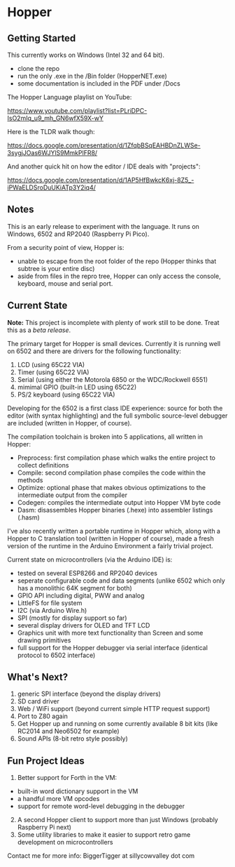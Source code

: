 # Hopper

## Getting Started

This currently works on Windows (Intel 32 and 64 bit).
- clone the repo
- run the only .exe in the /Bin folder (HopperNET.exe)
- some documentation is included in the PDF under /Docs

The Hopper Language playlist on YouTube:

https://www.youtube.com/playlist?list=PLriDPC-IsO2mIq_u9_mh_GN6wfX59X-wY

Here is the TLDR walk though:

https://docs.google.com/presentation/d/1ZfqbBSqEAHBDnZLWSe-3sygjJOas6WJYlS9MmkPlFR8/

And another quick hit on how the editor / IDE deals with "projects":

https://docs.google.com/presentation/d/1AP5HfBwkcK6xj-8Z5_-iPWaELDSroDuUKiATp3Y2iq4/

## Notes

This is an early release to experiment with the language. It runs on Windows, 6502 and RP2040 (Raspberry Pi Pico).

From a security point of view, Hopper is:
- unable to escape from the root folder of the repo (Hopper thinks that subtree is your entire disc)
- aside from files in the repro tree, Hopper can only access the console, keyboard, mouse and serial port.

## Current State

**Note:** This project is incomplete with plenty of work still to be done. Treat this as a *beta release*.

The primary target for Hopper is small devices. Currently it is running well on 6502 and there
are drivers for the following functionality:

1. LCD (using 65C22 VIA)
2. Timer (using 65C22 VIA)
3. Serial (using either the Motorola 6850 or the WDC/Rockwell 6551)
4. mimimal GPIO (built-in LED using 65C22)
5. PS/2 keyboard (using 65C22 VIA)

Developing for the 6502 is a first class IDE experience: source for both the editor (with syntax highlighting)
and the full symbolic source-level debugger are included (written in Hopper, of course).

The compilation toolchain is broken into 5 applications, all written in Hopper:
- Preprocess: first compilation phase which walks the entire project to collect definitions
- Compile:    second compilation phase compiles the code within the methods
- Optimize:   optional phase that makes obvious optimizations to the intermediate output from the compiler
- Codegen:    compiles the intermediate output into Hopper VM byte code
- Dasm:       disassembles Hopper binaries (.hexe) into assembler listings (.hasm)

I've also recently written a portable runtime in Hopper which, along with a Hopper to C translation tool (written in Hopper of course), made a fresh version of the runtime in the Arduino Environment a fairly trivial project.

Current state on microcontrollers (via the Arduino IDE) is:
- tested on several ESP8266 and RP2040 devices
- seperate configurable code and data segments (unlike 6502 which only has a monolithic 64K segment for both)
- GPIO API including digital, PWW and analog
- LittleFS for file system
- I2C (via Arduino Wire.h)
- SPI (mostly for display support so far)
- several display drivers for OLED and TFT LCD
- Graphics unit with more text functionality than Screen and some drawing primitives
- full support for the Hopper debugger via serial interface (identical protocol to 6502 interface)

## What's Next?

1. generic SPI interface (beyond the display drivers)
2. SD card driver
3. Web / WiFi support (beyond current simple HTTP request support)
4. Port to Z80 again
5. Get Hopper up and running on some currently available 8 bit kits (like RC2014 and Neo6502 for example)
6. Sound APIs (8-bit retro style possibly)

## Fun Project Ideas

1. Better support for Forth in the VM:
- built-in word dictionary support in the VM
- a handful more VM opcodes
- support for remote word-level debugging in the debugger
2. A second Hopper client to support more than just Windows (probably Raspberry Pi next)
3. Some utility libraries to make it easier to support retro game development on microcontrollers

Contact me for more info: BiggerTigger at sillycowvalley dot com
